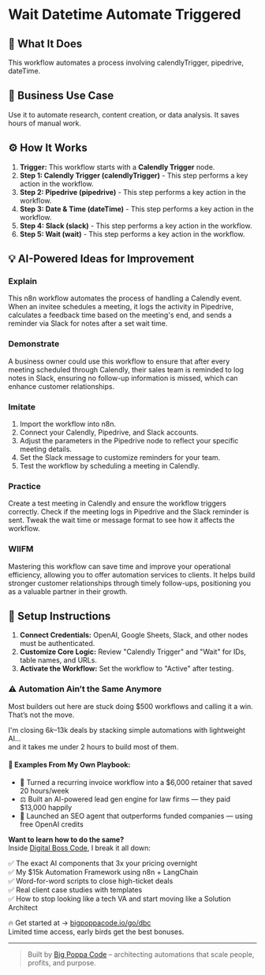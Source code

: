 # Wait Datetime Automate Triggered

## 🚀 What It Does
This workflow automates a process involving calendlyTrigger, pipedrive, dateTime.

## 💼 Business Use Case
Use it to automate research, content creation, or data analysis. It saves hours of manual work.

## ⚙️ How It Works
1.  **Trigger:** This workflow starts with a **Calendly Trigger** node.
2. **Step 1: Calendly Trigger (calendlyTrigger)** - This step performs a key action in the workflow.
3. **Step 2: Pipedrive (pipedrive)** - This step performs a key action in the workflow.
4. **Step 3: Date & Time (dateTime)** - This step performs a key action in the workflow.
5. **Step 4: Slack (slack)** - This step performs a key action in the workflow.
6. **Step 5: Wait (wait)** - This step performs a key action in the workflow.

## 💡 AI-Powered Ideas for Improvement
### Explain
This n8n workflow automates the process of handling a Calendly event. When an invitee schedules a meeting, it logs the activity in Pipedrive, calculates a feedback time based on the meeting's end, and sends a reminder via Slack for notes after a set wait time.

### Demonstrate
A business owner could use this workflow to ensure that after every meeting scheduled through Calendly, their sales team is reminded to log notes in Slack, ensuring no follow-up information is missed, which can enhance customer relationships.

### Imitate
1. Import the workflow into n8n.
2. Connect your Calendly, Pipedrive, and Slack accounts.
3. Adjust the parameters in the Pipedrive node to reflect your specific meeting details.
4. Set the Slack message to customize reminders for your team.
5. Test the workflow by scheduling a meeting in Calendly.

### Practice
Create a test meeting in Calendly and ensure the workflow triggers correctly. Check if the meeting logs in Pipedrive and the Slack reminder is sent. Tweak the wait time or message format to see how it affects the workflow.

### WIIFM
Mastering this workflow can save time and improve your operational efficiency, allowing you to offer automation services to clients. It helps build stronger customer relationships through timely follow-ups, positioning you as a valuable partner in their growth.

## 🔧 Setup Instructions
1. **Connect Credentials:** OpenAI, Google Sheets, Slack, and other nodes must be authenticated.
2. **Customize Core Logic:** Review "Calendly Trigger" and "Wait" for IDs, table names, and URLs.
3. **Activate the Workflow:** Set the workflow to "Active" after testing.

### ⚠️ Automation Ain’t the Same Anymore

Most builders out here are stuck doing $500 workflows and calling it a win.  
That’s not the move.  

I'm closing $6k–$13k deals by stacking simple automations with lightweight AI...  
and it takes me under 2 hours to build most of them.

#### 🧠 Examples From My Own Playbook:
- 🔁 Turned a recurring invoice workflow into a $6,000 retainer that saved 20 hours/week  
- ⚖️ Built an AI-powered lead gen engine for law firms — they paid $13,000 happily  
- 🚀 Launched an SEO agent that outperforms funded companies — using free OpenAI credits  

**Want to learn how to do the same?**  
Inside [Digital Boss Code](https://bigpoppacode.io/go/dbc), I break it all down:

✅ The exact AI components that 3x your pricing overnight  
✅ My $15k Automation Framework using n8n + LangChain  
✅ Word-for-word scripts to close high-ticket deals  
✅ Real client case studies with templates  
✅ How to stop looking like a tech VA and start moving like a Solution Architect  

🔥 Get started at → [bigpoppacode.io/go/dbc](https://bigpoppacode.io/go/dbc)  
Limited time access, early birds get the best bonuses.

---
> Built by [Big Poppa Code](https://bigpoppacode.io) – architecting automations that scale people, profits, and purpose.
